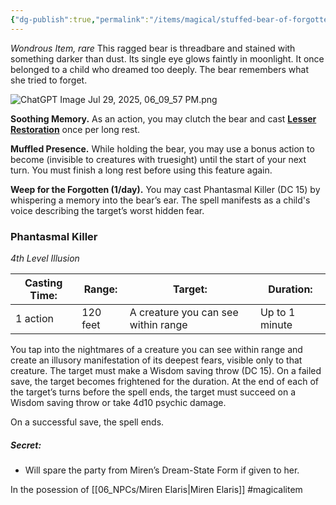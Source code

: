 ```yaml
---
{"dg-publish":true,"permalink":"/items/magical/stuffed-bear-of-forgotten-sorrows/"}
---
```


*Wondrous Item, rare*
This ragged bear is threadbare and stained with something darker than dust. Its single eye glows faintly in moonlight. It once belonged to a child who dreamed too deeply. The bear remembers what she tried to forget.

![ChatGPT Image Jul 29, 2025, 06_09_57 PM.png](/img/user/Items/Non-Magical/ChatGPT%20Image%20Jul%2029,%202025,%2006_09_57%20PM.png)

**Soothing Memory.** As an action, you may clutch the bear and cast **[Lesser Restoration](https://www.dndbeyond.com/spells/2619016-lesser-restoration)** once per long rest.

**Muffled Presence.** While holding the bear, you may use a bonus action to become (invisible to creatures with truesight) until the start of your next turn. You must finish a long rest before using this feature again.

**Weep for the Forgotten (1/day).** You may cast Phantasmal Killer (DC 15) by whispering a memory into the bear’s ear. The spell manifests as a child's voice describing the target’s worst hidden fear.

### Phantasmal Killer
*4th Level Illusion*

| Casting Time: | Range:   | Target:                             | Duration:      |
| ------------- | -------- | ----------------------------------- | -------------- |
| 1 action      | 120 feet | A creature you can see within range | Up to 1 minute |

You tap into the nightmares of a creature you can see within range and create an illusory manifestation of its deepest fears, visible only to that creature. The target must make a Wisdom saving throw (DC 15). On a failed save, the target becomes frightened for the duration. At the end of each of the target’s turns before the spell ends, the target must succeed on a Wisdom saving throw or take 4d10 psychic damage. 

On a successful save, the spell ends.


##### Secret: 

- Will spare the party from Miren’s Dream-State Form if given to her.

In the posession of [[06_NPCs/Miren Elaris\|Miren Elaris]]
#magicalitem